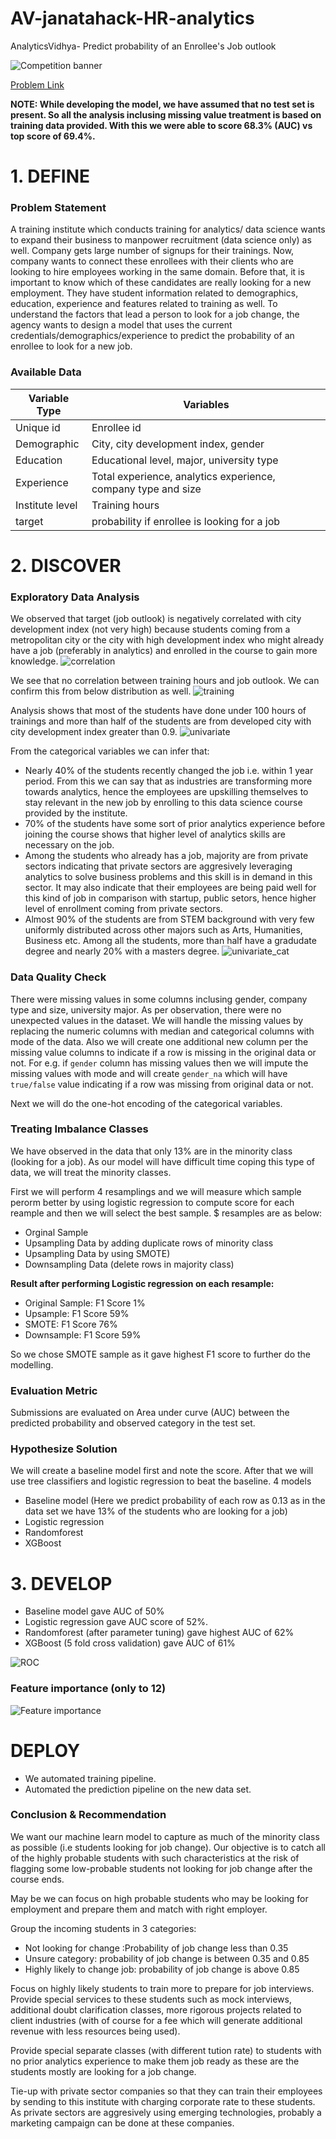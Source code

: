 # AV-janatahack-HR-analytics

AnalyticsVidhya- Predict probability of an Enrollee's Job outlook 

![Competition banner](images/banner.png)

[Problem Link](https://datahack.analyticsvidhya.com/contest/janatahack-hr-analytics/#ProblemStatement)

**NOTE: While developing the model, we have assumed that no test set is present. So all the analysis inclusing missing value treatment is based on training
data provided. With this we were able to score 68.3% (AUC) vs top score of 69.4%.**

# 1. DEFINE

### Problem Statement

A training institute which conducts training for analytics/ data science wants to expand their business to manpower recruitment 
(data science only) as well. Company gets large number of signups for their trainings. Now, company wants to connect these enrollees with their clients who are looking to 
hire employees working in the same domain. Before that, it is important to know which of these candidates are really looking for a new employment. 
They have student information related to demographics, education, experience and features related to training as well.
To understand the factors that lead a person to look for a job change, the agency wants to design a model that uses the current 
credentials/demographics/experience to predict the probability of an enrollee to look for a new job.

### Available Data

| Variable Type	| Variables |
| ------------- | ----------------- |
| Unique id	| Enrollee id |
| Demographic | City, city development index, gender |
| Education	| Educational level, major, university type|
| Experience | Total experience, analytics experience, company type and size | 
| Institute level | Training hours | 
| target | probability if enrollee is looking for a job|

# 2. DISCOVER

### Exploratory Data Analysis

We observed that target (job outlook) is negatively correlated with city development index (not very high) because students coming from a metropolitan
city or the city with high development index who might already have a job (preferably in analytics) and enrolled in the course to gain more knowledge.
![correlation](images/corr.png)

We see that no correlation between training hours and job outlook. We can confirm this from below distribution as well.
![training](images/training.png)

Analysis shows that most of the students have done under 100 hours of trainings and more than half of the students are from developed city with city 
development index greater than 0.9.
![univariate](images/univariate.png)

From the categorical variables we can infer that:
- Nearly 40% of the students recently changed the job i.e. within 1 year period. From this we can say that as industries are transforming more towards 
analytics, hence the employees are upskilling themselves to stay relevant in the new job by enrolling to this data science course provided by the institute. 
- 70% of the students have some sort of prior analytics experience before joining the course shows that higher level of analytics skills are necessary on the job. 
- Among the students who already has a job, majority are from private sectors indicating that private sectors are aggresively leveraging 
analytics to solve business problems and this skill is in demand in this sector. It may also indicate that their employees are being paid well for this 
kind of job in comparison with startup, public setors, hence higher level of enrollment coming from private sectors.
- Almost 90% of the students are from STEM background with very few uniformly distributed across other majors such as Arts, Humanities, Business etc. 
Among all the students, more than half have a gradudate degree and nearly 20% with a masters degree. 
![univariate_cat](images/univariate_cat.png)


### Data Quality Check
There were missing values in some columns inclusing gender, company type and size, university major. As per observation, there were no unexpected 
values in the dataset. We will handle the missing values by replacing the numeric columns with median and categorical columns with mode of the data. Also
we will create one additional new column per the missing value columns to indicate if a row is missing in the original data or not. For e.g. if `gender`
column has missing values then we will impute the missing values with mode and will create `gender_na` which will have `true/false` value indicating if 
a row was missing from original data or not.

Next we will do the one-hot encoding of the categorical variables.

### Treating Imbalance Classes

We have observed in the data that only 13% are in the minority class (looking for a job). As our model will have difficult time coping this type of data,
we will treat the minority classes.

First we will perform 4 resamplings and we will measure which sample perorm better by using logistic regression to compute score for each reample 
and then we will select the best sample. $ resamples are as below:
- Orginal Sample
- Upsampling Data by adding duplicate rows of minority class
- Upsampling Data by using SMOTE)
- Downsampling Data (delete rows in majority class) 

**Result after performing Logistic regression on each resample:**
- Original Sample: F1 Score 1%
- Upsample: F1 Score 59%
- SMOTE: F1 Score 76%
- Downsample: F1 Score 59%

So we chose SMOTE sample as it gave highest F1 score to further do the modelling.

### Evaluation Metric
Submissions are evaluated on Area under curve (AUC) between the predicted probability and observed category in the test set.

### Hypothesize Solution
We will create a baseline model first and note the score. After that we will use tree classifiers and logistic regression to beat the baseline.
4 models
- Baseline model (Here we predict probability of each row as 0.13 as in the data set we have 13% of the students who are looking for a job)
- Logistic regression
- Randomforest
- XGBoost

# 3. DEVELOP

- Baseline model gave AUC of 50%
- Logistic regression gave AUC score of 52%.
- Randomforest (after parameter tuning) gave highest AUC of 62%
- XGBoost (5 fold cross validation) gave AUC of 61%

![ROC](images/roc.png)


### Feature importance (only to 12)

![Feature importance](images/featimp.png)

# DEPLOY

- We automated training pipeline.
- Automated the prediction pipeline on the new data set.

### Conclusion & Recommendation

We want our machine learn model to capture as much of the minority class as possible (i.e students looking for job change). 
Our objective is to catch all of the highly probable students with such characteristics at the risk of flagging some low-probable students not 
looking for job change after the course ends. 

May be we can focus on high probable students who may be looking for employment and prepare them and match with right employer.

Group the incoming students in 3 categories:
- Not looking for change :Probability of job change less than 0.35
- Unsure category: probability of job change is between 0.35 and 0.85
- Highly likely to change job: probability of job change is above 0.85

Focus on highly likely students to train more to prepare for job interviews. Provide special services to these students such as mock interviews, 
additional doubt clarification classes, more rigorous projects related to client industries (with of course for a fee which will generate additional 
revenue with less resources being used).

Provide special separate classes (with different tution rate) to students with no prior analytics experience to make them job ready as these are the 
students mostly are looking for a job change.

Tie-up with private sector companies so that they can train their employees by sending to this institute with charging corporate rate to these students.
As private sectors are aggresively using emerging technologies, probably a marketing campaign can be done at these companies. 

